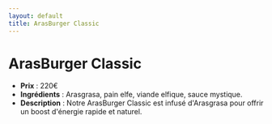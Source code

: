 ```yaml
---
layout: default
title: ArasBurger Classic
---
```


# ArasBurger Classic

- **Prix** : 220€
- **Ingrédients** : Arasgrasa, pain elfe, viande elfique, sauce mystique.
- **Description** : Notre ArasBurger Classic est infusé d'Arasgrasa pour offrir un boost d'énergie rapide et naturel.
